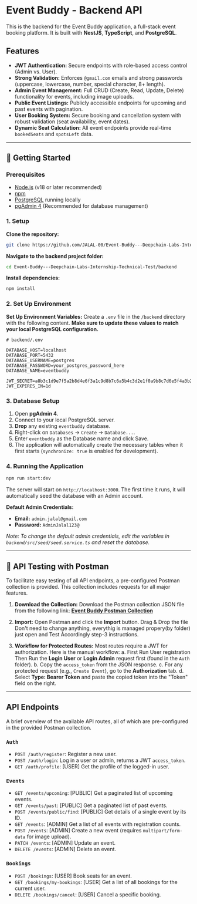 # Event Buddy - Backend API

This is the backend for the Event Buddy application, a full-stack event booking platform. It is built with **NestJS**, **TypeScript**, and **PostgreSQL**.

## Features

-   **JWT Authentication:** Secure endpoints with role-based access control (Admin vs. User).
-   **Strong Validation:** Enforces `@gmail.com` emails and strong passwords (uppercase, lowercase, number, special character, 8+ length).
-   **Admin Event Management:** Full CRUD (Create, Read, Update, Delete) functionality for events, including image uploads.
-   **Public Event Listings:** Publicly accessible endpoints for upcoming and past events with pagination.
-   **User Booking System:** Secure booking and cancellation system with robust validation (seat availability, event dates).
-   **Dynamic Seat Calculation:** All event endpoints provide real-time `bookedSeats` and `spotsLeft` data.

---

## 🚀 Getting Started

### Prerequisites

-   [Node.js](https://nodejs.org/) (v18 or later recommended)
-   [npm](https://www.npmjs.com/)
-   [PostgreSQL](https://www.postgresql.org/download/) running locally
-   [pgAdmin 4](https://www.pgadmin.org/download/) (Recommended for database management)

### 1. Setup

**Clone the repository:**
```bash
git clone https://github.com/JALAL-00/Event-Buddy---Deepchain-Labs-Internship-Technical-Test.git
```

**Navigate to the backend project folder:**
```bash
cd Event-Buddy---Deepchain-Labs-Internship-Technical-Test/backend
```

**Install dependencies:**
```bash
npm install
```

### 2. Set Up Environment
**Set Up Environment Variables:**
    Create a `.env` file in the `/backend` directory with the following content. **Make sure to update these values to match your local PostgreSQL configuration.**
    
    # backend/.env

    DATABASE_HOST=localhost
    DATABASE_PORT=5432
    DATABASE_USERNAME=postgres
    DATABASE_PASSWORD=your_postgres_password_here
    DATABASE_NAME=eventbuddy

    JWT_SECRET=a8b3c1d9e7f5a2b8d4e6f3a1c9d8b7c6a5b4c3d2e1f0a9b8c7d6e5f4a3b2c1d0
    JWT_EXPIRES_IN=1d


### 3. Database Setup

1.  Open **pgAdmin 4**.
2.  Connect to your local PostgreSQL server.
3.  **Drop** any existing `eventbuddy` database.
4.  Right-click on `Databases` -> `Create` -> `Database...`.
5.  Enter `eventbuddy` as the Database name and click Save.
6.  The application will automatically create the necessary tables when it first starts (`synchronize: true` is enabled for development).

### 4. Running the Application

```bash
npm run start:dev
```
The server will start on `http://localhost:3000`. The first time it runs, it will automatically seed the database with an Admin account.

**Default Admin Credentials:**
-   **Email:** `admin.jalal@gmail.com`
-   **Password:** `AdminJalal123@`

_Note: To change the default admin credentials, edit the variables in `backend/src/seed/seed.service.ts` and reset the database._

---

## 🧪 API Testing with Postman

To facilitate easy testing of all API endpoints, a pre-configured Postman collection is provided. This collection includes requests for all major features.

1.  **Download the Collection:** Download the Postman collection JSON file from the following link:
    [**Event Buddy Postman Collection**](https://drive.google.com/drive/folders/1_j6q3yYxdvPbcTDGrRC-8WVg3JHRu9qI?usp=sharing)

2.  **Import:** Open Postman and click the **Import** button. Drag & Drop the file Don't need to change anything, everythig is managed propery(by folder) just open and Test Accordingly step-3 instructions.

3.  **Workflow for Protected Routes:** Most routes require a JWT for    authorization. Here is the manual workflow:
    a. First Run User registration Then Run the **Login User** or **Login Admin** request first (found in the `Auth` folder).
    b. Copy the `access_token` from the JSON response.
    c. For any protected request (e.g., `Create Event`), go to the **Authorization** tab.
    d. Select **Type: Bearer Token** and paste the copied token into the "Token" field on the right.

---

##  API Endpoints

A brief overview of the available API routes, all of which are pre-configured in the provided Postman collection.

### `Auth`

-   `POST /auth/register`: Register a new user.
-   `POST /auth/login`: Log in a user or admin, returns a JWT `access_token`.
-   `GET /auth/profile`: [USER] Get the profile of the logged-in user.

### `Events`

-   `GET /events/upcoming`: [PUBLIC] Get a paginated list of upcoming events.
-   `GET /events/past`: [PUBLIC] Get a paginated list of past events.
-   `POST /events/public/find`: [PUBLIC] Get details of a single event by its ID.
-   `GET /events`: [ADMIN] Get a list of all events with registration counts.
-   `POST /events`: [ADMIN] Create a new event (requires `multipart/form-data` for image upload).
-   `PATCH /events`: [ADMIN] Update an event.
-   `DELETE /events`: [ADMIN] Delete an event.

### `Bookings`

-   `POST /bookings`: [USER] Book seats for an event.
-   `GET /bookings/my-bookings`: [USER] Get a list of all bookings for the current user.
-   `DELETE /bookings/cancel`: [USER] Cancel a specific booking.
